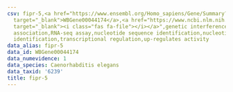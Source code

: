 ```yaml
---
csv: fipr-5,<a href="https://www.ensembl.org/Homo_sapiens/Gene/Summary?db=core;g=WBGene00044174"
  target="_blank">WBGene00044174</a>,<a href="https://www.ncbi.nlm.nih.gov/pubmed/27496166"
  target="_blank"><i class="fas fa-file"></i></a>",genetic interference,functional
  association,RNA-seq assay,nucleotide sequence identification,nucleotide sequence
  identification,transcriptional regulation,up-regulates activity
data_alias: fipr-5
data_id: WBGene00044174
data_numevidence: 1
data_species: Caenorhabditis elegans
data_taxid: '6239'
title: fipr-5
---
```

